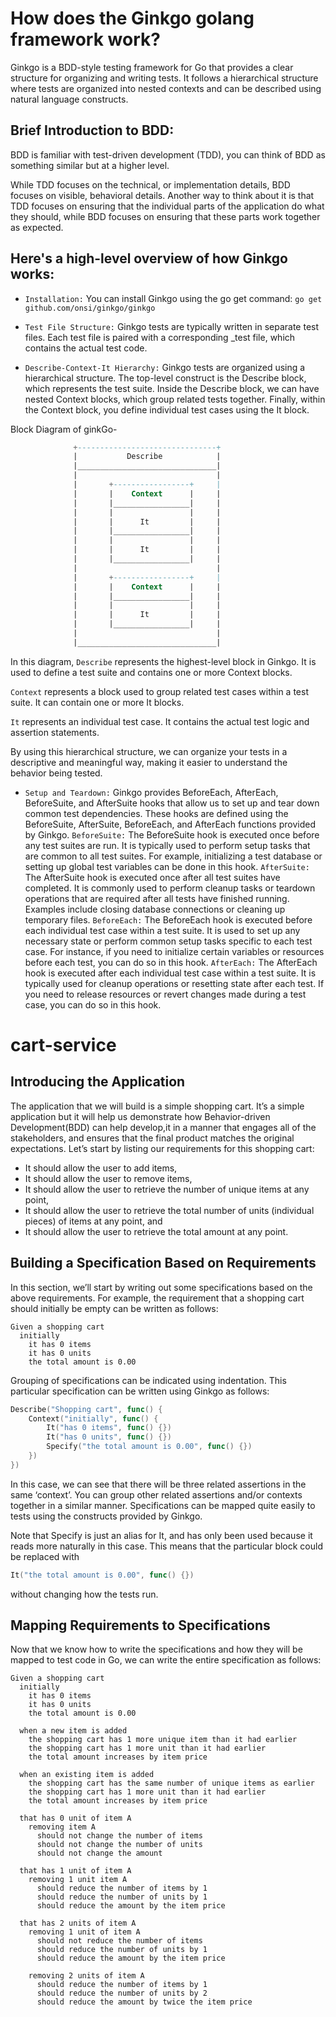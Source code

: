 # How does the Ginkgo golang framework work?

Ginkgo is a BDD-style testing framework for Go that provides a clear structure for organizing and writing tests. It follows a hierarchical structure where tests are organized into nested contexts and can be described using natural language constructs.

## Brief Introduction to BDD:
BDD is familiar with test-driven development (TDD), you can think of BDD as something similar but at a higher level.

While TDD focuses on the technical, or implementation details, BDD focuses on visible, behavioral details. Another way to think about it is that TDD focuses on ensuring that the individual parts of the application do what they should, while BDD focuses on ensuring that these parts work together as expected.

## Here's a high-level overview of how Ginkgo works:

- `Installation:` You can install Ginkgo using the go get command:
`go get github.com/onsi/ginkgo/ginkgo`
- `Test File Structure:` Ginkgo tests are typically written in separate test files. Each test file is paired with a corresponding _test file, which contains the actual test code.

- `Describe-Context-It Hierarchy:` Ginkgo tests are organized using a hierarchical structure. The top-level construct is the Describe block, which represents the test suite. Inside the Describe block, we can have nested Context blocks, which group related tests together. Finally, within the Context block, you define individual test cases using the It block.


Block Diagram of ginkGo-
```sql
              +-------------------------------+
              |           Describe            |
              |_______________________________|
              |                               |
              |       +-----------------+     |
              |       |    Context      |     |
              |       |_________________|     |
              |       |                 |     |
              |       |      It         |     |
              |       |_________________|     |
              |       |                 |     |
              |       |      It         |     |
              |       |_________________|     |
              |                               |
              |       +-----------------+     |
              |       |    Context      |     |
              |       |_________________|     |
              |       |                 |     |
              |       |      It         |     |
              |       |_________________|     |
              |                               |
              |_______________________________|

```
In this diagram, `Describe` represents the highest-level block in Ginkgo. It is used to define a test suite and contains one or more Context blocks.

`Context` represents a block used to group related test cases within a test suite. It can contain one or more It blocks.

`It` represents an individual test case. It contains the actual test logic and assertion statements.

By using this hierarchical structure, we can organize your tests in a descriptive and meaningful way, making it easier to understand the behavior being tested.



- `Setup and Teardown:` Ginkgo provides BeforeEach, AfterEach, BeforeSuite, and AfterSuite hooks that allow us to set up and tear down common test dependencies. These hooks are defined using the BeforeSuite, AfterSuite, BeforeEach, and AfterEach functions provided by Ginkgo.
`BeforeSuite:` The BeforeSuite hook is executed once before any test suites are run. It is typically used to perform setup tasks that are common to all test suites. For example, initializing a test database or setting up global test variables can be done in this hook.
`AfterSuite:` The AfterSuite hook is executed once after all test suites have completed. It is commonly used to perform cleanup tasks or teardown operations that are required after all tests have finished running. Examples include closing database connections or cleaning up temporary files.
`BeforeEach:` The BeforeEach hook is executed before each individual test case within a test suite. It is used to set up any necessary state or perform common setup tasks specific to each test case. For instance, if you need to initialize certain variables or resources before each test, you can do so in this hook.
`AfterEach:` The AfterEach hook is executed after each individual test case within a test suite. It is typically used for cleanup operations or resetting state after each test. If you need to release resources or revert changes made during a test case, you can do so in this hook.

# cart-service
## Introducing the Application
The application that we will build is a simple shopping cart. It’s a simple application but it will help us demonstrate how Behavior-driven Development(BDD) can help develop,it in a manner that engages all of the stakeholders, and ensures that the final product matches the original expectations.
Let’s start by listing our requirements for this shopping cart:

* It should allow the user to add items,
* It should allow the user to remove items,
* It should allow the user to retrieve the number of unique items at any point,
* It should allow the user to retrieve the total number of units (individual pieces) of items at any point, and
* It should allow the user to retrieve the total amount at any point.

## Building a Specification Based on Requirements
In this section, we’ll start by writing out some specifications based on the above requirements. 
For example, the requirement that a shopping cart should initially be empty can be written as follows:

```
Given a shopping cart
  initially
    it has 0 items
    it has 0 units
    the total amount is 0.00
```
Grouping of specifications can be indicated using indentation. This particular specification can be written using Ginkgo as follows:

```go
Describe("Shopping cart", func() {
	Context("initially", func() {
		It("has 0 items", func() {})
		It("has 0 units", func() {})
		Specify("the total amount is 0.00", func() {})
	})
})
```
In this case, we can see that there will be three related assertions in the same ‘context’. You can group other related assertions and/or contexts together in a similar manner. Specifications can be mapped quite easily to tests using the constructs provided by Ginkgo.

Note that Specify is just an alias for It, and has only been used because it reads more naturally in this case. This means that the particular block could be replaced with

```go
It("the total amount is 0.00", func() {})
```
without changing how the tests run.
## Mapping Requirements to Specifications
Now that we know how to write the specifications and how they will be mapped to test code in Go, we can write the entire specification as follows:
```
Given a shopping cart
  initially
    it has 0 items
    it has 0 units
    the total amount is 0.00

  when a new item is added
    the shopping cart has 1 more unique item than it had earlier
    the shopping cart has 1 more unit than it had earlier
    the total amount increases by item price

  when an existing item is added
    the shopping cart has the same number of unique items as earlier
    the shopping cart has 1 more unit than it had earlier
    the total amount increases by item price

  that has 0 unit of item A
    removing item A
      should not change the number of items
      should not change the number of units
      should not change the amount

  that has 1 unit of item A
    removing 1 unit item A
      should reduce the number of items by 1
      should reduce the number of units by 1
      should reduce the amount by the item price

  that has 2 units of item A
    removing 1 unit of item A
      should not reduce the number of items
      should reduce the number of units by 1
      should reduce the amount by the item price

    removing 2 units of item A
      should reduce the number of items by 1
      should reduce the number of units by 2
      should reduce the amount by twice the item price

```

